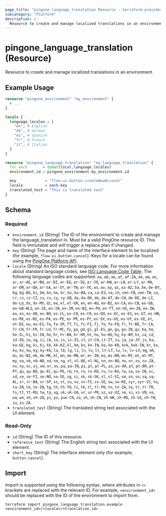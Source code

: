 ```yaml
---
page_title: "pingone_language_translation Resource - terraform-provider-pingone"
subcategory: "Platform"
description: |-
  Resource to create and manage localized translations in an environment.
---
```


# pingone_language_translation (Resource)

Resource to create and manage localized translations in an environment.

## Example Usage

```terraform
resource "pingone_environment" "my_environment" {
  # ...
}

locals {
  language_locales = [
    "en", # English
    "de", # German
    "es", # Spanish
    "fr", # French
    "it", # Italian
  ]
}

resource "pingone_language_translation" "my_language_translation" {
  for_each       = toset(local.language_locales)
  environment_id = pingone_environment.my_environment.id

  key             = "flow-ui.button.createNewAccount"
  locale          = each.key
  translated_test = "This is translated text"
}
```

<!-- schema generated by tfplugindocs -->
## Schema

### Required

- `environment_id` (String) The ID of the environment to create and manage the language_translation in.  Must be a valid PingOne resource ID.  This field is immutable and will trigger a replace plan if changed.
- `key` (String) The page and name of the interface element to be localized (for example, `flow-ui.button.cancel`). Keys for a locale can be found using the [PingOne Platform API](https://apidocs.pingidentity.com/pingone/platform/v1/api/#get-read-translation).
- `locale` (String) An ISO standard language code. For more information about standard language codes, see [ISO Language Code Table](http://www.lingoes.net/en/translator/langcode.htm).  The following language codes are supported: `aa`, `ab`, `ae`, `af`, `af-ZA`, `ak`, `am`, `an`, `ar`, `ar-AE`, `ar-BH`, `ar-DZ`, `ar-EG`, `ar-IQ`, `ar-JO`, `ar-KW`, `ar-LB`, `ar-LY`, `ar-MA`, `ar-OM`, `ar-QA`, `ar-SA`, `ar-SY`, `ar-TN`, `ar-YE`, `as`, `av`, `ay`, `az`, `az-AZ`, `ba`, `be`, `be-BY`, `bg`, `bg-BG`, `bi`, `bm`, `bn`, `bo`, `br`, `bs`, `bs-BA`, `ca`, `ca-ES`, `ce`, `ch`, `cmn-CN`, `cmn-TW`, `co`, `cr`, `cs`, `cs-CZ`, `cu`, `cv`, `cy`, `cy-GB`, `da`, `da-DK`, `de`, `de-AT`, `de-CH`, `de-DE`, `de-LI`, `de-LU`, `dv`, `dv-MV`, `dz`, `ee`, `el`, `el-GR`, `en`, `en-AU`, `en-BZ`, `en-CA`, `en-CB`, `en-GB`, `en-GB-WLS`, `en-IE`, `en-IN`, `en-JM`, `en-NZ`, `en-PH`, `en-TT`, `en-US`, `en-ZA`, `en-ZW`, `eo`, `es`, `es-AR`, `es-BO`, `es-CL`, `es-CO`, `es-CR`, `es-DO`, `es-EC`, `es-ES`, `es-GT`, `es-HN`, `es-MX`, `es-NI`, `es-PA`, `es-PE`, `es-PR`, `es-PY`, `es-SV`, `es-US`, `es-UY`, `es-VE`, `et`, `et-EE`, `eu`, `eu-ES`, `fa`, `fa-IR`, `ff`, `fi`, `fi-FI`, `fj`, `fo`, `fo-FO`, `fr`, `fr-BE`, `fr-CA`, `fr-CH`, `fr-FR`, `fr-LU`, `fr-MC`, `fy`, `ga`, `gd`, `gl`, `gl-ES`, `gn`, `gu`, `gu-IN`, `gv`, `ha`, `he`, `he-IL`, `hi`, `hi-IN`, `ho`, `hr`, `hr-BA`, `hr-HR`, `ht`, `hu`, `hu-HU`, `hy`, `hy-AM`, `hz`, `ia`, `id`, `id-ID`, `ie`, `ig`, `ii`, `ik`, `io`, `is`, `is-IS`, `it`, `it-CH`, `it-IT`, `iu`, `ja`, `ja-JP`, `jv`, `ka`, `ka-GE`, `kg`, `ki`, `kj`, `kk`, `kk-KZ`, `kl`, `km`, `kn`, `kn-IN`, `ko`, `ko-KR`, `kok`, `kok-IN`, `kr`, `ks`, `ku`, `kv`, `kw`, `ky`, `ky-KG`, `la`, `lb`, `lg`, `li`, `ln`, `lo`, `lt`, `lt-LT`, `lu`, `lv`, `lv-LV`, `mg`, `mh`, `mi`, `mi-NZ`, `mk`, `mk-MK`, `ml`, `mn`, `mn-MN`, `mr`, `mr-IN`, `ms`, `ms-BN`, `ms-MY`, `mt`, `mt-MT`, `my`, `na`, `nb`, `nb-NO`, `nd`, `ne`, `ng`, `nl`, `nl-BE`, `nl-NL`, `nn`, `nn-NO`, `no`, `nr`, `ns`, `ns-ZA`, `nv`, `ny`, `oc`, `oj`, `om`, `or`, `os`, `pa`, `pa-IN`, `pi`, `pl`, `pl-PL`, `ps`, `ps-AR`, `pt`, `pt-BR`, `pt-PT`, `qu`, `qu-BO`, `qu-EC`, `qu-PE`, `rm`, `rn`, `ro`, `ro-RO`, `ru`, `ru-RU`, `rw`, `sa`, `sa-IN`, `sc`, `sd`, `se`, `se-FI`, `se-NO`, `se-SE`, `sg`, `si`, `sk`, `sk-SK`, `sl`, `sl-SI`, `sm`, `sn`, `so`, `sq`, `sq-AL`, `sr`, `sr-BA`, `sr-SP`, `ss`, `st`, `su`, `sv`, `sv-FI`, `sv-SE`, `sw`, `sw-KE`, `syr`, `syr-SY`, `ta`, `ta-IN`, `te`, `te-IN`, `tg`, `th`, `th-TH`, `ti`, `tk`, `tl`, `tl-PH`, `tn`, `tn-ZA`, `to`, `tr`, `tr-TR`, `ts`, `tt`, `tt-RU`, `tw`, `ty`, `ug`, `uk`, `uk-UA`, `ur`, `ur-PK`, `uz`, `uz-UZ`, `ve`, `vi`, `vi-VN`, `vo`, `wa`, `wo`, `xh`, `xh-ZA`, `yi`, `yo`, `yue-CN`, `za`, `zh`, `zh-CN`, `zh-HK`, `zh-MO`, `zh-SG`, `zh-TW`, `zu`, `zu-ZA`.
- `translated_text` (String) The translated string text associated with the UI element.

### Read-Only

- `id` (String) The ID of this resource.
- `reference_text` (String) The English string text associated with the UI element.
- `short_key` (String) The interface element only (for example, `button.cancel`).

## Import

Import is supported using the following syntax, where attributes in `<>` brackets are replaced with the relevant ID.  For example, `<environment_id>` should be replaced with the ID of the environment to import from.

```shell
terraform import pingone_language_translation.example <environment_id>/<locale>/<translation_id>
```
